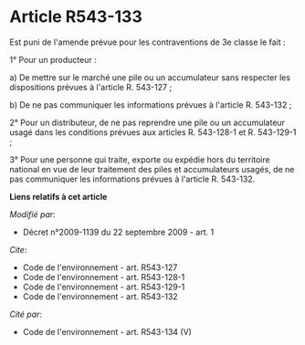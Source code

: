 # Article R543-133

Est puni de l'amende prévue pour les contraventions de 3e classe le fait : 

1° Pour un producteur : 

a) De mettre sur le marché une pile ou un accumulateur sans respecter les dispositions prévues à l'article R. 543-127 ; 

b) De ne pas communiquer les informations prévues à l'article R. 543-132 ; 

2° Pour un distributeur, de ne pas reprendre une pile ou un accumulateur usagé dans les conditions prévues aux articles R.
543-128-1 et R. 543-129-1 ; 

3° Pour une personne qui traite, exporte ou expédie hors du territoire national en vue de leur traitement des piles et
accumulateurs usagés, de ne pas communiquer les informations prévues à l'article R. 543-132.

**Liens relatifs à cet article**

_Modifié par_:

  - Décret n°2009-1139 du 22 septembre 2009 - art. 1

_Cite_:

  - Code de l'environnement - art. R543-127
  - Code de l'environnement - art. R543-128-1
  - Code de l'environnement - art. R543-129-1
  - Code de l'environnement - art. R543-132

_Cité par_:

  - Code de l'environnement - art. R543-134 (V)
